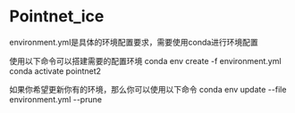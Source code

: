 # Pointnet_ice

environment.yml是具体的环境配置要求，需要使用conda进行环境配置

使用以下命令可以搭建需要的配置环境
conda env create -f environment.yml
conda activate pointnet2

如果你希望更新你有的环境，那么你可以使用以下命令
conda env update --file environment.yml --prune
